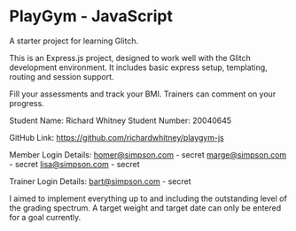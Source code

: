 PlayGym - JavaScript
================================

A starter project for learning Glitch.

This is an Express.js project, designed to work well with the Glitch development environment. It includes basic express setup, templating, routing and session support.

Fill your assessments and track your BMI. Trainers can comment on your progress.

Student Name: Richard Whitney
Student Number: 20040645

GitHub Link: https://github.com/richardwhitney/playgym-js

Member Login Details:
homer@simpson.com - secret
marge@simpson.com - secret
lisa@simpson.com - secret

Trainer Login Details:
bart@simpson.com - secret

I aimed to implement everything up to and including the outstanding level of the grading spectrum.
A target weight and target date can only be entered for a goal currently. 

